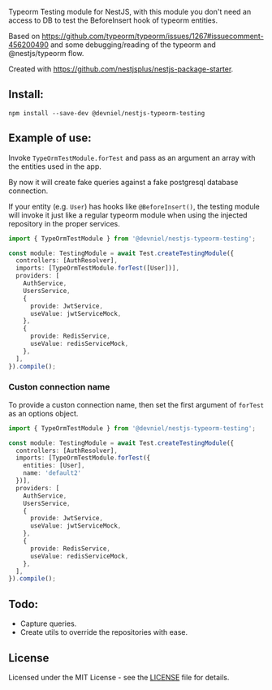 Typeorm Testing module for NestJS, with this module you don't need an access to DB to test the BeforeInsert hook of typeorm entities.

Based on https://github.com/typeorm/typeorm/issues/1267#issuecomment-456200490 and some debugging/reading of the typeorm and @nestjs/typeorm flow.

Created with https://github.com/nestjsplus/nestjs-package-starter.

## Install:
```shell
npm install --save-dev @devniel/nestjs-typeorm-testing
```

## Example of use:

Invoke `TypeOrmTestModule.forTest` and pass as an argument an array with the entities used in the app.

By now it will create fake queries against a fake postgresql database connection.

If your entity (e.g. `User`) has hooks like `@BeforeInsert()`, the testing module will invoke it just like a regular typeorm module when using the injected repository in the proper services.

```ts
import { TypeOrmTestModule } from '@devniel/nestjs-typeorm-testing';

const module: TestingModule = await Test.createTestingModule({
  controllers: [AuthResolver],
  imports: [TypeOrmTestModule.forTest([User])],
  providers: [
    AuthService,
    UsersService,
    {
      provide: JwtService,
      useValue: jwtServiceMock,
    },
    {
      provide: RedisService,
      useValue: redisServiceMock,
    },
  ],
}).compile();
```

### Custon connection name

To provide a custon connection name, then set the first argument of `forTest` as an options object.

```ts
import { TypeOrmTestModule } from '@devniel/nestjs-typeorm-testing';

const module: TestingModule = await Test.createTestingModule({
  controllers: [AuthResolver],
  imports: [TypeOrmTestModule.forTest({
    entities: [User],
    name: 'default2'
  })],
  providers: [
    AuthService,
    UsersService,
    {
      provide: JwtService,
      useValue: jwtServiceMock,
    },
    {
      provide: RedisService,
      useValue: redisServiceMock,
    },
  ],
}).compile();
```

## Todo:

- Capture queries.
- Create utils to override the repositories with ease.

## License

Licensed under the MIT License - see the [LICENSE](LICENSE) file for details.
